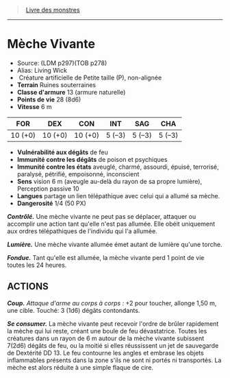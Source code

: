 ﻿> [Livre des monstres](tome_of_beasts.md)

---

# Mèche Vivante

- Source: (LDM p297)(TOB p278)
- Alias: Living Wick
-  Créature artificielle de Petite taille (P), non-alignée
- **Terrain** Ruines souterraines
- **Classe d'armure** 13 (armure naturelle)
- **Points de vie** 28 (8d6)
- **Vitesse** 6 m

|FOR|DEX|CON|INT|SAG|CHA|
|---|---|---|---|---|---|
|10 (+0)|10 (+0)|10 (+0)|5 (–3)|5 (–3)|5 (–3)|

- **Vulnérabilité aux dégâts** de feu
- **Immunité contre les dégâts** de poison et psychiques
- **Immunité contre les états** aveuglé, charmé, assourdi, épuisé, terrorisé, paralysé, pétrifié, empoisonné, inconscient
- **Sens** vision 6 m (aveugle au-delà du rayon de sa propre lumière), Perception passive 10
- **Langues** partage un lien télépathique avec celui qui a allumé sa mèche.
- **Dangerosité** 1/4 (50 PX)

**_Contrôlé._** Une mèche vivante ne peut pas se déplacer, attaquer ou accomplir une action tant qu'elle n'est pas allumée. Elle obéit uniquement aux ordres télépathiques de l'individu qui l'a allumée.

**_Lumière._** Une mèche vivante allumée émet autant de lumière qu'une torche.

**_Fondue._** Tant qu'elle est allumée, la mèche vivante perd 1 point de vie toutes les 24 heures.

## ACTIONS

**_Coup._** _Attaque d'arme au corps à corps :_ +2 pour toucher, allonge 1,50 m, une cible. Touché: 3 (1d6) dégâts contondants.

**_Se consumer._** La mèche vivante peut recevoir l'ordre de brûler rapidement la mèche qui lui reste, créant une boule de feu dévastatrice. Toutes les créatures dans un rayon de 6 m autour de la mèche vivante subissent 7(2d6) dégâts de feu, ou la moitié si elles réussissent un jet de sauvegarde de Dextérité DD 13. Le feu contourne les angles et embrase les objets inflammables présents dans la zone s'ils ne sont ni portés ni transportés. La mèche est alors réduite à une simple flaque de cire.

